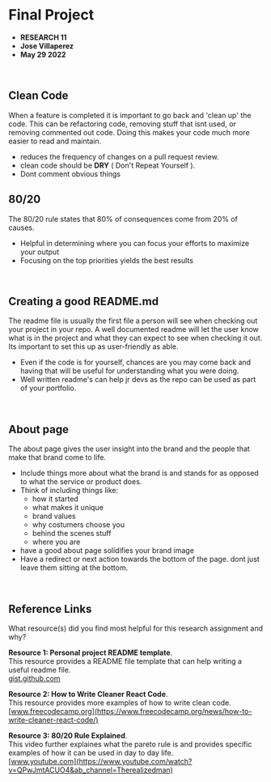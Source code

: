 # Final Project 

* **RESEARCH 11**
* **Jose Villaperez**
* **May 29 2022**

<br>

## Clean Code
When a feature is completed it is important to go back and 'clean up' the code. This can be refactoring code, removing stuff that isnt used, or removing commented out code. Doing this makes your code much more easier to read and maintain.

* reduces the frequency of changes on a pull request review.
* clean code should be **DRY** ( Don't Repeat Yourself ).
* Dont comment obvious things


## 80/20
The 80/20 rule states that 80% of consequences come from 20% of causes. 

* Helpful in determining where you can focus your efforts to maximize your output
* Focusing on the top priorities yields the best results

<br>

## Creating a good README.md
The readme file is usually the first file a person will see when checking out your project in your repo. A well documented readme will let the user know what is in the project and what they can expect to see when checking it out. Its important to set this up as user-friendly as able.

* Even if the code is for yourself, chances are you may come back and having that will be useful for understanding what you were doing.
* Well written readme's can help jr devs as the repo can be used as part of your portfolio. 

<br>

## About page
The about page gives the user insight into the brand and the people that make that brand come to life.

* Include things more about what the brand is and stands for as opposed to what the service or product does.
* Think of including things like: 
	* how it started
	* what makes it unique
	* brand values
	* why costumers choose you
	* behind the scenes stuff
	* where you are
* have a good about page solidifies your brand image
* Have a redirect or next action towards the bottom of the page. dont just leave them sitting at the bottom.




<br>

## Reference Links
What resource(s) did you find most helpful for this research assignment and why? 


**Resource 1: Personal project README template**.   
This resource provides a README file template that can help writing a useful readme file.   
[gist.github.com](https://gist.github.com/martensonbj/6bf2ec2ed55f5be723415ea73c4557c4)  

**Resource 2: How to Write Cleaner React Code**.   
This resource provides more examples of how to write clean code.   
[www.freecodecamp.org](https://www.freecodecamp.org/news/how-to-write-cleaner-react-code/) 

**Resource 3: 80/20 Rule Explained**.  
This video further explaines what the pareto rule is and provides specific examples of how it can be used in day to day life.   
[www.youtube.com](https://www.youtube.com/watch?v=QPwJmtACUO4&ab_channel=Therealizedman) 





